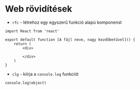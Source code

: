 # Web rövidítések

- ```rfc``` - létrehoz egy egyszerű funkció alapú komponenst

```
import React from 'react'

export default function [A fájl neve, nagy kezdőbetűvel]() {
    return (
        <div>

        </div>
    )
}
```

- ```clg``` - kiírja a ```console.log``` funkciót


```
console.log(object)
```